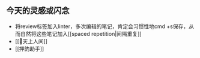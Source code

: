 ## 今天的灵感或闪念
- 将review标签加入linter，多次编辑的笔记，肯定会习惯性地cmd +s保存，从而自然将这些笔记加入[[spaced repetition|间隔重复]]
- [[🐤天上人间]]
- [[押韵助手]]